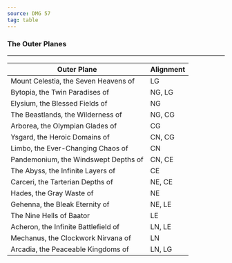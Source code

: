 ```yaml
---
source: DMG 57
tag: table
---
```


### The Outer Planes
---
|Outer Plane|Alignment|
|--------|--------|
|Mount Celestia, the Seven Heavens of|LG|
|Bytopia, the Twin Paradises of|NG, LG|
|Elysium, the Blessed Fields of|NG|
|The Beastlands, the Wilderness of|NG, CG|
|Arborea, the Olympian Glades of|CG|
|Ysgard, the Heroic Domains of|CN, CG|
|Limbo, the Ever-Changing Chaos of|CN|
|Pandemonium, the Windswept Depths of|CN, CE|
|The Abyss, the Infinite Layers of|CE|
|Carceri, the Tarterian Depths of|NE, CE|
|Hades, the Gray Waste of|NE|
|Gehenna, the Bleak Eternity of|NE, LE|
|The Nine Hells of Baator|LE|
|Acheron, the Infinite Battlefield of|LN, LE|
|Mechanus, the Clockwork Nirvana of|LN|
|Arcadia, the Peaceable Kingdoms of|LN, LG|

